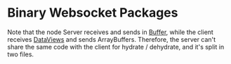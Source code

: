 # Binary Websocket Packages

Note that the node Server receives and sends in [Buffer](https://nodejs.org/api/buffer.html), while the client receives [DataViews](https://developer.mozilla.org/en-US/docs/Web/JavaScript/Reference/Global_Objects/DataView) and sends ArrayBuffers.
Therefore, the server can't share the same code with the client for hydrate / dehydrate, and it's split in two files.
